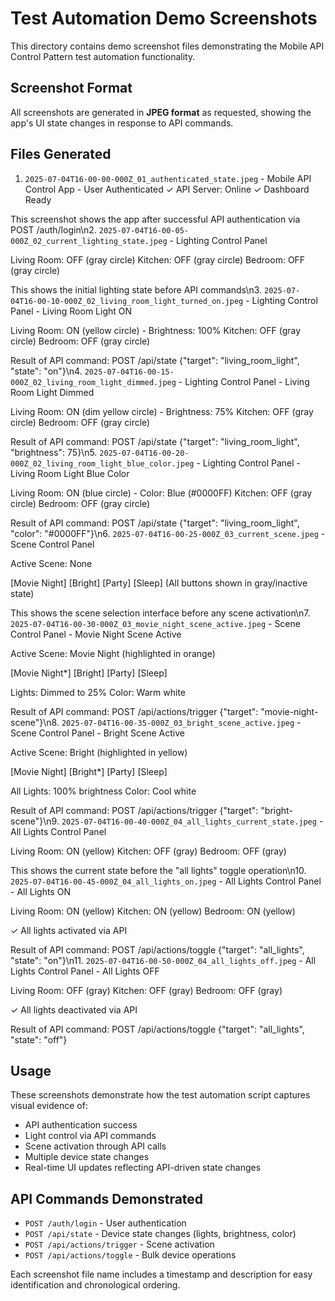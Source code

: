 # Test Automation Demo Screenshots

This directory contains demo screenshot files demonstrating the Mobile API Control Pattern test automation functionality.

## Screenshot Format

All screenshots are generated in **JPEG format** as requested, showing the app's UI state changes in response to API commands.

## Files Generated

1. `2025-07-04T16-00-00-000Z_01_authenticated_state.jpeg` - Mobile API Control App - User Authenticated
✓ API Server: Online
✓ Dashboard Ready

This screenshot shows the app after successful API authentication via POST /auth/login\n2. `2025-07-04T16-00-05-000Z_02_current_lighting_state.jpeg` - Lighting Control Panel

Living Room: OFF (gray circle)
Kitchen: OFF (gray circle)
Bedroom: OFF (gray circle)

This shows the initial lighting state before API commands\n3. `2025-07-04T16-00-10-000Z_02_living_room_light_turned_on.jpeg` - Lighting Control Panel - Living Room Light ON

Living Room: ON (yellow circle) - Brightness: 100%
Kitchen: OFF (gray circle)
Bedroom: OFF (gray circle)

Result of API command: POST /api/state {"target": "living_room_light", "state": "on"}\n4. `2025-07-04T16-00-15-000Z_02_living_room_light_dimmed.jpeg` - Lighting Control Panel - Living Room Light Dimmed

Living Room: ON (dim yellow circle) - Brightness: 75%
Kitchen: OFF (gray circle)
Bedroom: OFF (gray circle)

Result of API command: POST /api/state {"target": "living_room_light", "brightness": 75}\n5. `2025-07-04T16-00-20-000Z_02_living_room_light_blue_color.jpeg` - Lighting Control Panel - Living Room Light Blue Color

Living Room: ON (blue circle) - Color: Blue (#0000FF)
Kitchen: OFF (gray circle)
Bedroom: OFF (gray circle)

Result of API command: POST /api/state {"target": "living_room_light", "color": "#0000FF"}\n6. `2025-07-04T16-00-25-000Z_03_current_scene.jpeg` - Scene Control Panel

Active Scene: None

[Movie Night] [Bright] [Party] [Sleep]
(All buttons shown in gray/inactive state)

This shows the scene selection interface before any scene activation\n7. `2025-07-04T16-00-30-000Z_03_movie_night_scene_active.jpeg` - Scene Control Panel - Movie Night Scene Active

Active Scene: Movie Night (highlighted in orange)

[Movie Night*] [Bright] [Party] [Sleep]

Lights: Dimmed to 25%
Color: Warm white

Result of API command: POST /api/actions/trigger {"target": "movie-night-scene"}\n8. `2025-07-04T16-00-35-000Z_03_bright_scene_active.jpeg` - Scene Control Panel - Bright Scene Active

Active Scene: Bright (highlighted in yellow)

[Movie Night] [Bright*] [Party] [Sleep]

All Lights: 100% brightness
Color: Cool white

Result of API command: POST /api/actions/trigger {"target": "bright-scene"}\n9. `2025-07-04T16-00-40-000Z_04_all_lights_current_state.jpeg` - All Lights Control Panel

Living Room: ON (yellow)
Kitchen: OFF (gray)
Bedroom: OFF (gray)

This shows the current state before the "all lights" toggle operation\n10. `2025-07-04T16-00-45-000Z_04_all_lights_on.jpeg` - All Lights Control Panel - All Lights ON

Living Room: ON (yellow)
Kitchen: ON (yellow)
Bedroom: ON (yellow)

✓ All lights activated via API

Result of API command: POST /api/actions/toggle {"target": "all_lights", "state": "on"}\n11. `2025-07-04T16-00-50-000Z_04_all_lights_off.jpeg` - All Lights Control Panel - All Lights OFF

Living Room: OFF (gray)
Kitchen: OFF (gray)
Bedroom: OFF (gray)

✓ All lights deactivated via API

Result of API command: POST /api/actions/toggle {"target": "all_lights", "state": "off"}

## Usage

These screenshots demonstrate how the test automation script captures visual evidence of:
- API authentication success
- Light control via API commands  
- Scene activation through API calls
- Multiple device state changes
- Real-time UI updates reflecting API-driven state changes

## API Commands Demonstrated

- `POST /auth/login` - User authentication
- `POST /api/state` - Device state changes (lights, brightness, color)
- `POST /api/actions/trigger` - Scene activation
- `POST /api/actions/toggle` - Bulk device operations

Each screenshot file name includes a timestamp and description for easy identification and chronological ordering.
